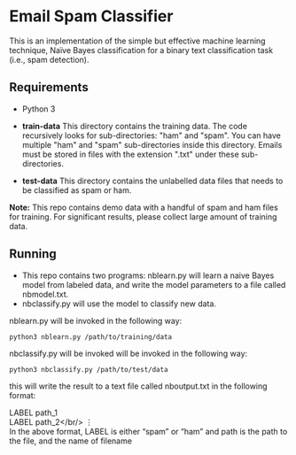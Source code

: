 # Email Spam Classifier
This is an implementation of the simple but effective machine learning technique, Naïve Bayes classification for a binary text classification task (i.e., spam detection).

Requirements
-------------
- Python 3

- **train-data**
This directory contains the training data. The code recursively looks for sub-directories: "ham" and "spam". You can have multiple "ham" and "spam" sub-directories inside this directory. Emails must be stored in files with the extension ".txt" under these sub-directories.


- **test-data**
This directory contains the unlabelled data files that needs to be classified as spam or ham.

**Note:** This repo contains demo data with a handful of spam and ham files for training. For significant results, please collect large amount of training data.

Running
-------
    
- This repo contains two programs: nblearn.py will learn a naive Bayes model from labeled data, and write the model parameters to a file called nbmodel.txt. 
- nbclassify.py will use the model to classify new data. 

nblearn.py will be invoked in the following way:
    
    python3 nblearn.py /path/to/training/data 

nbclassify.py will be invoked will be invoked in the following way:

    python3 nbclassify.py /path/to/test/data

this will write the result to a text file called nboutput.txt in the following format:

LABEL path_1<br/>
LABEL path_2</br/>
⋮</br>
In the above format, LABEL is either “spam” or “ham” and path is the path to the file, and the name of filename 

